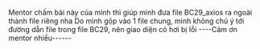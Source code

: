 Mentor chấm bài này của mình thì giúp mình đưa file BC29_axios ra ngoài thành file riêng nha
Do mình gộp vào 1 file chung, mình không chú ý tới đường dẫn file trong file BC29, nên giao diện có hơi bị lỗi
----Cảm ơn mentor nhiều------
